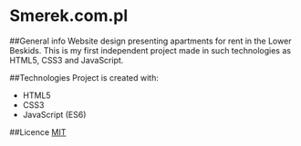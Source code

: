 # Smerek.com.pl

##General info
Website design presenting apartments for rent in the Lower Beskids. 
This is my first independent project made in such technologies as HTML5, CSS3 and JavaScript.

##Technologies
Project is created with:
- HTML5
- CSS3
- JavaScript (ES6)

##Licence
[MIT](https://choosealicense.com/licenses/mit/)